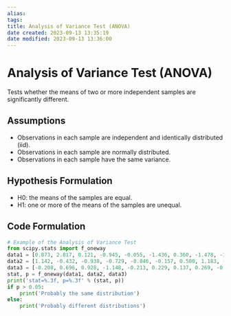 ```yaml
---
alias: 
tags: 
title: Analysis of Variance Test (ANOVA)
date created: 2023-09-13 13:35:19
date modified: 2023-09-13 13:36:00
---
```


# Analysis of Variance Test (ANOVA)

Tests whether the means of two or more independent samples are significantly different.

## Assumptions

- Observations in each sample are independent and identically distributed (iid).
- Observations in each sample are normally distributed.
- Observations in each sample have the same variance.

## Hypothesis Formulation

- H0: the means of the samples are equal.
- H1: one or more of the means of the samples are unequal.

## Code Formulation

```python
# Example of the Analysis of Variance Test
from scipy.stats import f_oneway
data1 = [0.873, 2.817, 0.121, -0.945, -0.055, -1.436, 0.360, -1.478, -1.637, -1.869]
data2 = [1.142, -0.432, -0.938, -0.729, -0.846, -0.157, 0.500, 1.183, -1.075, -0.169]
data3 = [-0.208, 0.696, 0.928, -1.148, -0.213, 0.229, 0.137, 0.269, -0.870, -1.204]
stat, p = f_oneway(data1, data2, data3)
print('stat=%.3f, p=%.3f' % (stat, p))
if p > 0.05:
	print('Probably the same distribution')
else:
	print('Probably different distributions')
```